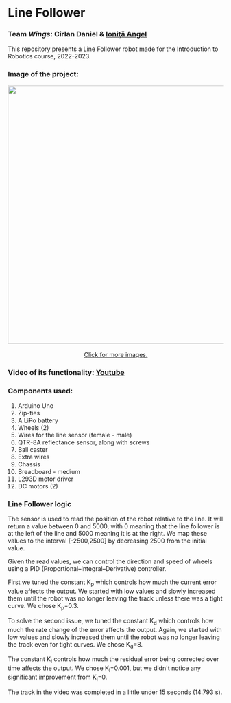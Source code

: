 
# Line Follower

### Team *Wings*: Cîrlan Daniel & [Ioniţă Angel](https://github.com/Angel1Ionita)  
This repository presents a Line Follower robot made for the Introduction to Robotics course, 2022-2023.

### Image of the project: 

<div align="center">
<img src="https://github.com/Dani780-C/LineFolllower/blob/main/images/image_03.png" width="800" height="600"/>  
</div>  
<br>
<div align="center">
  <a href="https://github.com/Dani780-C/LineFolllower/blob/main/images">Click for more images.</a>
</div>

### Video of its functionality: [Youtube](https://youtu.be/Yz-4I9gCifg)  

### Components used:  

1. Arduino Uno
2. Zip-ties
3. A LiPo battery
4. Wheels (2)
5. Wires for the line sensor (female - male)
6. QTR-8A reflectance sensor, along with screws
7. Ball caster
8. Extra wires
9. Chassis
10. Breadboard - medium
11. L293D motor driver
12. DC motors (2)

### Line Follower logic

The sensor is used to read the position of the robot relative to the line. It will return a value between 0 and 5000, with 0 meaning that the line follower is at the left of the line and 5000 meaning it is at the right. We map these values to the interval [-2500,2500] by decreasing 2500 from the initial value.

Given the read values, we can control the direction and speed of wheels using a PID (Proportional–Integral–Derivative) controller. 

First we tuned the constant K<sub>p</sub> which controls how much the current error value affects the output. We started with low values and slowly increased them until the robot was no longer leaving the track unless there was a tight curve. We chose K<sub>p</sub>=0.3.

To solve the second issue, we tuned the constant K<sub>d</sub> which controls how much the rate change of the error affects the output. Again, we started with low values and slowly increased them until the robot was no longer leaving the track even for tight curves. We chose K<sub>d</sub>=8.

The constant K<sub>i</sub> controls how much the residual error being corrected over time affects the output. We chose K<sub>i</sub>=0.001, but we didn't notice any significant improvement from K<sub>i</sub>=0.

The track in the video was completed in a little under 15 seconds (14.793 s).


